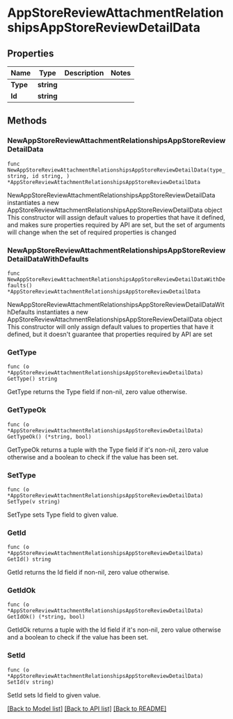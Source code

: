 # AppStoreReviewAttachmentRelationshipsAppStoreReviewDetailData

## Properties

Name | Type | Description | Notes
------------ | ------------- | ------------- | -------------
**Type** | **string** |  | 
**Id** | **string** |  | 

## Methods

### NewAppStoreReviewAttachmentRelationshipsAppStoreReviewDetailData

`func NewAppStoreReviewAttachmentRelationshipsAppStoreReviewDetailData(type_ string, id string, ) *AppStoreReviewAttachmentRelationshipsAppStoreReviewDetailData`

NewAppStoreReviewAttachmentRelationshipsAppStoreReviewDetailData instantiates a new AppStoreReviewAttachmentRelationshipsAppStoreReviewDetailData object
This constructor will assign default values to properties that have it defined,
and makes sure properties required by API are set, but the set of arguments
will change when the set of required properties is changed

### NewAppStoreReviewAttachmentRelationshipsAppStoreReviewDetailDataWithDefaults

`func NewAppStoreReviewAttachmentRelationshipsAppStoreReviewDetailDataWithDefaults() *AppStoreReviewAttachmentRelationshipsAppStoreReviewDetailData`

NewAppStoreReviewAttachmentRelationshipsAppStoreReviewDetailDataWithDefaults instantiates a new AppStoreReviewAttachmentRelationshipsAppStoreReviewDetailData object
This constructor will only assign default values to properties that have it defined,
but it doesn't guarantee that properties required by API are set

### GetType

`func (o *AppStoreReviewAttachmentRelationshipsAppStoreReviewDetailData) GetType() string`

GetType returns the Type field if non-nil, zero value otherwise.

### GetTypeOk

`func (o *AppStoreReviewAttachmentRelationshipsAppStoreReviewDetailData) GetTypeOk() (*string, bool)`

GetTypeOk returns a tuple with the Type field if it's non-nil, zero value otherwise
and a boolean to check if the value has been set.

### SetType

`func (o *AppStoreReviewAttachmentRelationshipsAppStoreReviewDetailData) SetType(v string)`

SetType sets Type field to given value.


### GetId

`func (o *AppStoreReviewAttachmentRelationshipsAppStoreReviewDetailData) GetId() string`

GetId returns the Id field if non-nil, zero value otherwise.

### GetIdOk

`func (o *AppStoreReviewAttachmentRelationshipsAppStoreReviewDetailData) GetIdOk() (*string, bool)`

GetIdOk returns a tuple with the Id field if it's non-nil, zero value otherwise
and a boolean to check if the value has been set.

### SetId

`func (o *AppStoreReviewAttachmentRelationshipsAppStoreReviewDetailData) SetId(v string)`

SetId sets Id field to given value.



[[Back to Model list]](../README.md#documentation-for-models) [[Back to API list]](../README.md#documentation-for-api-endpoints) [[Back to README]](../README.md)


